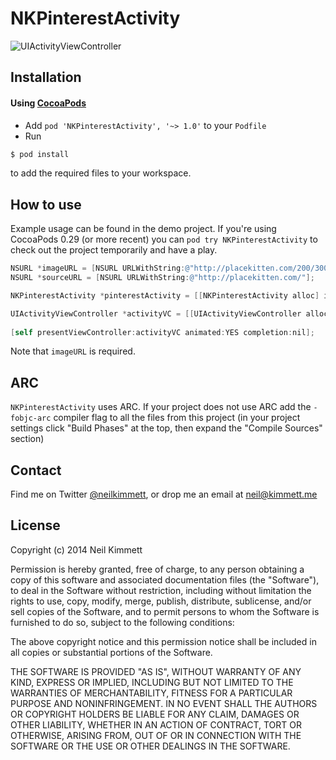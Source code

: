 NKPinterestActivity
===================

![UIActivityViewController](https://github.com/neilkimmett/NKPinterestActivity/raw/master/Screenshots/screenshot1.png)

## Installation

#### Using [CocoaPods](http://cocoapods.org/)
* Add `pod 'NKPinterestActivity', '~> 1.0'` to your `Podfile`
* Run
``` bash
$ pod install
```
to add the required files to your workspace.

## How to use

Example usage can be found in the demo project. If you're using CocoaPods 0.29 (or more recent) you can `pod try NKPinterestActivity` to check out the project temporarily and have a play.

``` objective-c
NSURL *imageURL = [NSURL URLWithString:@"http://placekitten.com/200/300"];
NSURL *sourceURL = [NSURL URLWithString:@"http://placekitten.com/"];

NKPinterestActivity *pinterestActivity = [[NKPinterestActivity alloc] initWithClientId:@"YOURCLIENTIDHERE" imageURL:imageURL];

UIActivityViewController *activityVC = [[UIActivityViewController alloc] initWithActivityItems:@[sourceURL, @"Look at the lovely kittens!"]
                                                                         applicationActivities:@[pinterestActivity]];
[self presentViewController:activityVC animated:YES completion:nil];
```

Note that `imageURL` is required.

## ARC
`NKPinterestActivity` uses ARC. If your project does not use ARC add the `-fobjc-arc` compiler flag to all the files from this project (in your project settings click "Build Phases" at the top, then expand the "Compile Sources" section)

## Contact

Find me on Twitter [@neilkimmett](http://www.twitter.com/neilkimmett), or drop me an email at [neil@kimmett.me](neil@kimmett.me)

## License

Copyright (c) 2014 Neil Kimmett

Permission is hereby granted, free of charge, to any person obtaining a copy of this software and associated documentation files (the "Software"), to deal in the Software without restriction, including without limitation the rights to use, copy, modify, merge, publish, distribute, sublicense, and/or sell copies of the Software, and to permit persons to whom the Software is furnished to do so, subject to the following conditions:

The above copyright notice and this permission notice shall be included in all copies or substantial portions of the Software.

THE SOFTWARE IS PROVIDED "AS IS", WITHOUT WARRANTY OF ANY KIND, EXPRESS OR IMPLIED, INCLUDING BUT NOT LIMITED TO THE WARRANTIES OF MERCHANTABILITY, FITNESS FOR A PARTICULAR PURPOSE AND NONINFRINGEMENT. IN NO EVENT SHALL THE AUTHORS OR COPYRIGHT HOLDERS BE LIABLE FOR ANY CLAIM, DAMAGES OR OTHER LIABILITY, WHETHER IN AN ACTION OF CONTRACT, TORT OR OTHERWISE, ARISING FROM, OUT OF OR IN CONNECTION WITH THE SOFTWARE OR THE USE OR OTHER DEALINGS IN THE SOFTWARE.
